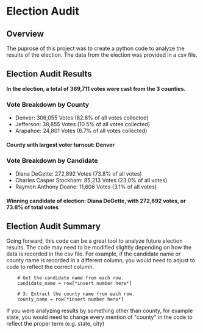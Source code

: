 # Election Audit

## Overview

The puprose of this project was to create a python code to analyze the results of the election.
The data from the election was provided in a csv file. 

## Election Audit Results

**In the election, a total of 369,711 votes were cast from the 3 counties.**

### Vote Breakdown by County
- Denver: 306,055 Votes (82.8% of all votes collected)
- Jefferson: 38,855 Votes (10.5% of all votes collected)
- Arapahoe: 24,801 Votes (6.7% of all votes collected)

#### County with largest voter turnout: Denver

### Vote Breakdown by Candidate
- Diana DeGette: 272,892 Votes (73.8% of all votes)
- Charles Casper Stockham: 85,213 Votes (23.0% of all votes)
- Raymon Anthony Doane: 11,606 Votes (3.1% of all votes)

#### Winning candidate of election: Diana DeGette, with 272,892 votes, or 73.8% of total votes

## Election Audit Summary

Going forward, this code can be a great tool to analyze future election results. The code may need to be modified slightly depending on how the data is recorded in the csv file. For example, if the candidate name or county name is recorded in a different column, you would need to adjust to code to reflect the correct column.

        # Get the candidate name from each row.
        candidate_name = row[*insert number here*]

        # 3: Extract the county name from each row.
        county_name = row[*insert number here*]

If you were analyzing results by something other than county, for example state, you would need to change every mention of "county" in the code to reflect the proper term (e.g. state, city)
